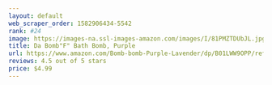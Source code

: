 ```yaml
---
layout: default 
﻿web_scraper_order: 1582906434-5542
rank: #24
image: https://images-na.ssl-images-amazon.com/images/I/81PMZTDUbJL.jpg
title: Da Bomb"F" Bath Bomb, Purple
url: https://www.amazon.com/Bomb-bomb-Purple-Lavender/dp/B01LWW9OPP/ref=zg_mw_beauty_24?_encoding=UTF8&psc=1&refRID=3TZEQS81A9Z428JNZMKD
reviews: 4.5 out of 5 stars
price: $4.99 
---
```

